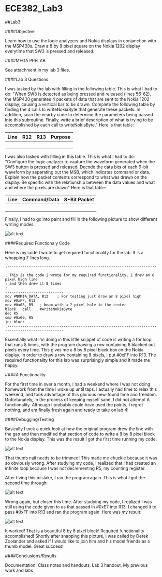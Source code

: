 ECE382_Lab3
===========

##Lab3

####Objective

Learn how to use the logic analyzers and Nokia displays in conjunction with the MSP430s.  Draw a 8 by 8 pixel square on the Nokia 1202 display everytime that SW3 is pressed and released.

####MEGA PRELAB

See attachment in my lab 3 files.


####Lab 3 Questions

I was tasked by the lab with filling in the following table.  This is what I had to do: "When SW3 is detected as being pressed and released (lines 56-62), the MSP430 generates 4 packets of data that are sent to the Nokia 1202 display, causing a vertical bar to be drawn. Complete the following table by finding the 4 calls to writeNokiaByte that generate these packets. In addition, scan the nearby code to determine the parameters being passed into this subroutine. Finally, write a brief description of what is trying to be accomplished by each call to writeNokiaByte."
Here is that table:

|__Line__|__R12__|__R13__|__Purpose__|
|:-----|:-----|:-----|:-----|
|||||
|||||
|||||
|||||

I was also tasked with filling in this table.  This is what I had to do: "Configure the logic analyzer to capture the waveform generated when the SW3 button is pressed and released. Decode the data bits of each 9-bit waveform by separating out the MSB, which indicates command or data. Explain how the packet contents correspond to what was drawn on the display. Be specific with the relationship between the data values and what and where the pixels are drawn"
Here is that table:

|__Line__|__Command/Data__|__8-Bit Packet__|
|:-----|:-----|:-----|
||||
||||
||||
||||

Finally, I had to go into paint and fill in the following picture to show different writing modes:

![alt text](https://raw.githubusercontent.com/JeremyGruszka/ECE382_Lab3/master/paint.PNG "Paint")

####Required Functionaly Code

Here is my code I wrote to get required functionality for the lab.  It is a whopping 7 lines long.

```
;------------------------------------------------------------------------------------------------
; This is the code I wrote for my required functionality. I drew an 8 pixel high line
; and then drew it 8 times
;------------------------------------------------------------------------------------------------
mov	#NOKIA_DATA, R12	; For testing just draw an 8 pixel high
mov	#0xFF, R13
mov	#0x08, R5	; beam with a 2 pixel hole in the center
block	call	#writeNokiaByte
dec	R5
cmp	#0x00, R5
jnz	block
;------------------------------------------------------------------------------------------------
```

Essentially what I'm doing in this little snippet of code is writing a for loop that runs 8 times, with the program drawing a row containing 8 blacked out pixels every time.  This gives me a 8 by 8 pixel black box on the Nokia display.
In order to draw a row containing 8 pixels, I put #0xFF into R13.  The required functionality for this lab was surprisingly simple and it made me happy.

####A Functionality

For the first time in over a month, I had a weekend where I was not doing homework from the time I woke up until taps.  I actually had time to relax this weekend, and took advantage of this glorious new-found time and freedom.  Unfortunately, in the process of keeping myself sane, I did not attempt A functionality.  Although I probably could have used the points, I regret nothing, and am finally fresh again and ready to take on lab 4!


####Debugging/Testing

Basically I took a quick look at how the original program drew the line with the gap and then modified that section of code to write a 8 by 8 pixel block to the Nokia display.  This was the result I got the first time running my code:

![alt text](https://raw.githubusercontent.com/JeremyGruszka/ECE382_Lab3/master/reqFunc1.jpg "first try")

That thumb nail needs to be trimmed!  This made me chuckle because it was so obviously wrong.  After studying my code, I realized that I had created an infinite loop because I was not decrementing R5, my counting register.

After fiving this mistake, I ran the program again.  This is what I got the second time through:

![alt text](https://raw.githubusercontent.com/JeremyGruszka/ECE382_Lab3/master/recFunc2.jpg "second try")

Wrong again, but closer this time.  After studying my code, I realized I was still using the code given to us that passed in #0xE7 into R13.  I changed it to pass #0xFF into R13 and ran the program again.  Here was my result:

![alt text](https://raw.githubusercontent.com/JeremyGruszka/ECE382_Lab3/master/recFunc3.jpg "required functionality")

It worked!  That is a beautiful 8 by 8 pixel block!  Required functionality accomplished!  Shortly after snapping this picture, I was called by Derek Zoolander and asked if I would like to join him and his model friends as a thumb model.  Great success!

####Conclusions/Results


Documentation:  Class notes and handouts, Lab 3 handout, My previous work and labs
